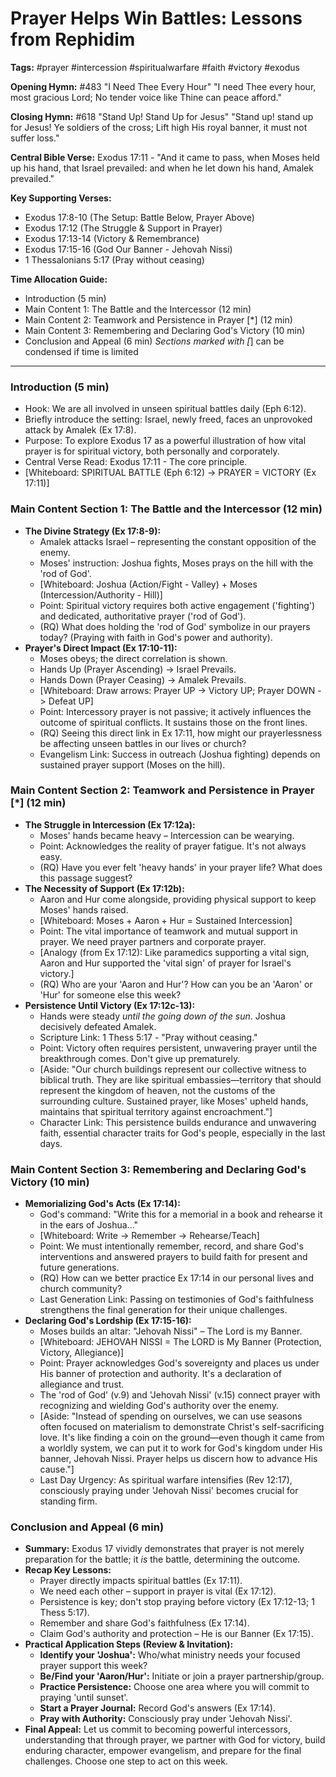 # Prayer Helps Win Battles: Lessons from Rephidim

**Tags:** #prayer #intercession #spiritualwarfare #faith #victory #exodus

**Opening Hymn:** #483 "I Need Thee Every Hour"
"I need Thee every hour, most gracious Lord; No tender voice like Thine can peace afford."

**Closing Hymn:** #618 "Stand Up! Stand Up for Jesus"
"Stand up! stand up for Jesus! Ye soldiers of the cross; Lift high His royal banner, it must not suffer loss."

**Central Bible Verse:** Exodus 17:11 - "And it came to pass, when Moses held up his hand, that Israel prevailed: and when he let down his hand, Amalek prevailed."

**Key Supporting Verses:**
*   Exodus 17:8-10 (The Setup: Battle Below, Prayer Above)
*   Exodus 17:12 (The Struggle & Support in Prayer)
*   Exodus 17:13-14 (Victory & Remembrance)
*   Exodus 17:15-16 (God Our Banner - Jehovah Nissi)
*   1 Thessalonians 5:17 (Pray without ceasing)

**Time Allocation Guide:**
- Introduction (5 min)
- Main Content 1: The Battle and the Intercessor (12 min)
- Main Content 2: Teamwork and Persistence in Prayer [*] (12 min)
- Main Content 3: Remembering and Declaring God's Victory (10 min)
- Conclusion and Appeal (6 min)
*Sections marked with [*] can be condensed if time is limited

---

### Introduction (5 min)

-   Hook: We are all involved in unseen spiritual battles daily (Eph 6:12).
-   Briefly introduce the setting: Israel, newly freed, faces an unprovoked attack by Amalek (Ex 17:8).
-   Purpose: To explore Exodus 17 as a powerful illustration of how vital prayer is for spiritual victory, both personally and corporately.
-   Central Verse Read: Exodus 17:11 - The core principle.
-   [Whiteboard: SPIRITUAL BATTLE (Eph 6:12) -> PRAYER = VICTORY (Ex 17:11)]

### Main Content Section 1: The Battle and the Intercessor (12 min)

-   **The Divine Strategy (Ex 17:8-9):**
    -   Amalek attacks Israel – representing the constant opposition of the enemy.
    -   Moses' instruction: Joshua fights, Moses prays on the hill with the 'rod of God'.
    -   [Whiteboard: Joshua (Action/Fight - Valley) + Moses (Intercession/Authority - Hill)]
    -   Point: Spiritual victory requires both active engagement ('fighting') and dedicated, authoritative prayer ('rod of God').
    -   (RQ) What does holding the 'rod of God' symbolize in our prayers today? (Praying with faith in God's power and authority).
-   **Prayer's Direct Impact (Ex 17:10-11):**
    -   Moses obeys; the direct correlation is shown.
    -   Hands Up (Prayer Ascending) -> Israel Prevails.
    -   Hands Down (Prayer Ceasing) -> Amalek Prevails.
    -   [Whiteboard: Draw arrows: Prayer UP -> Victory UP; Prayer DOWN -> Defeat UP]
    -   Point: Intercessory prayer is not passive; it actively influences the outcome of spiritual conflicts. It sustains those on the front lines.
    -   (RQ) Seeing this direct link in Ex 17:11, how might our prayerlessness be affecting unseen battles in our lives or church?
    -   Evangelism Link: Success in outreach (Joshua fighting) depends on sustained prayer support (Moses on the hill).

### Main Content Section 2: Teamwork and Persistence in Prayer [*] (12 min)

-   **The Struggle in Intercession (Ex 17:12a):**
    -   Moses' hands became heavy – Intercession can be wearying.
    -   Point: Acknowledges the reality of prayer fatigue. It's not always easy.
    -   (RQ) Have you ever felt 'heavy hands' in your prayer life? What does this passage suggest?
-   **The Necessity of Support (Ex 17:12b):**
    -   Aaron and Hur come alongside, providing physical support to keep Moses' hands raised.
    -   [Whiteboard: Moses + Aaron + Hur = Sustained Intercession]
    -   Point: The vital importance of teamwork and mutual support in prayer. We need prayer partners and corporate prayer.
    -   [Analogy (from Ex 17:12): Like paramedics supporting a vital sign, Aaron and Hur supported the 'vital sign' of prayer for Israel's victory.]
    -   (RQ) Who are your 'Aaron and Hur'? How can you be an 'Aaron' or 'Hur' for someone else this week?
-   **Persistence Until Victory (Ex 17:12c-13):**
    -   Hands were steady *until the going down of the sun*. Joshua decisively defeated Amalek.
    -   Scripture Link: 1 Thess 5:17 - "Pray without ceasing."
    -   Point: Victory often requires persistent, unwavering prayer until the breakthrough comes. Don't give up prematurely.
    -   [Aside: "Our church buildings represent our collective witness to biblical truth. They are like spiritual embassies—territory that should represent the kingdom of heaven, not the customs of the surrounding culture. Sustained prayer, like Moses' upheld hands, maintains that spiritual territory against encroachment."]
    -   Character Link: This persistence builds endurance and unwavering faith, essential character traits for God's people, especially in the last days.

### Main Content Section 3: Remembering and Declaring God's Victory (10 min)

-   **Memorializing God's Acts (Ex 17:14):**
    -   God's command: "Write this for a memorial in a book and rehearse it in the ears of Joshua..."
    -   [Whiteboard: Write -> Remember -> Rehearse/Teach]
    -   Point: We must intentionally remember, record, and share God's interventions and answered prayers to build faith for present and future generations.
    -   (RQ) How can we better practice Ex 17:14 in our personal lives and church community?
    -   Last Generation Link: Passing on testimonies of God's faithfulness strengthens the final generation for their unique challenges.
-   **Declaring God's Lordship (Ex 17:15-16):**
    -   Moses builds an altar: "Jehovah Nissi" – The Lord is my Banner.
    -   [Whiteboard: JEHOVAH NISSI = The LORD is My Banner (Protection, Victory, Allegiance)]
    -   Point: Prayer acknowledges God's sovereignty and places us under His banner of protection and authority. It's a declaration of allegiance and trust.
    -   The 'rod of God' (v.9) and 'Jehovah Nissi' (v.15) connect prayer with recognizing and wielding God's authority over the enemy.
    -   [Aside: "Instead of spending on ourselves, we can use seasons often focused on materialism to demonstrate Christ's self-sacrificing love. It's like finding a coin on the ground—even though it came from a worldly system, we can put it to work for God's kingdom under His banner, Jehovah Nissi. Prayer helps us discern how to advance His cause."]
    -   Last Day Urgency: As spiritual warfare intensifies (Rev 12:17), consciously praying under 'Jehovah Nissi' becomes crucial for standing firm.

### Conclusion and Appeal (6 min)

-   **Summary:** Exodus 17 vividly demonstrates that prayer is not merely preparation for the battle; it *is* the battle, determining the outcome.
-   **Recap Key Lessons:**
    -   Prayer directly impacts spiritual battles (Ex 17:11).
    -   We need each other – support in prayer is vital (Ex 17:12).
    -   Persistence is key; don't stop praying before victory (Ex 17:12-13; 1 Thess 5:17).
    -   Remember and share God's faithfulness (Ex 17:14).
    -   Claim God's authority and protection – He is our Banner (Ex 17:15).
-   **Practical Application Steps (Review & Invitation):**
    -   **Identify your 'Joshua':** Who/what ministry needs your focused prayer support this week?
    -   **Be/Find your 'Aaron/Hur':** Initiate or join a prayer partnership/group.
    -   **Practice Persistence:** Choose one area where you will commit to praying 'until sunset'.
    -   **Start a Prayer Journal:** Record God's answers (Ex 17:14).
    -   **Pray with Authority:** Consciously pray under 'Jehovah Nissi'.
-   **Final Appeal:** Let us commit to becoming powerful intercessors, understanding that through prayer, we partner with God for victory, build enduring character, empower evangelism, and prepare for the final challenges. Choose one step to act on this week.